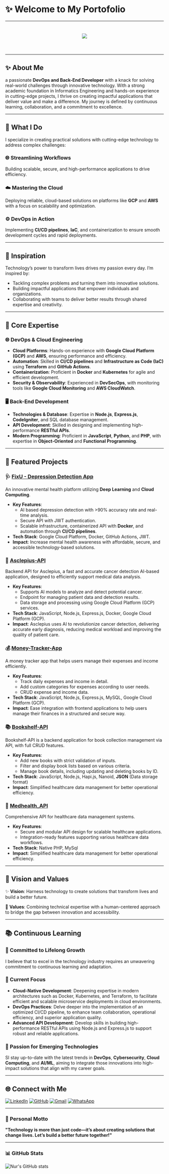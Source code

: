 # ✨ Welcome to My Portofolio

---

<h1 align="Center">
    <img src="https://readme-typing-svg.herokuapp.com?font=Fira+Code&pause=1000&color=8EB573&random=false&width=500&lines=Hi+There!+I'm+Nur+Saifuddin;" /></h1> 
<br/>

---

## ✨ About Me
a passionate **DevOps and Back-End Developer** with a knack for solving real-world challenges through innovative technology. With a strong academic foundation in Informatics Engineering and hands-on experience in cutting-edge projects, I thrive on creating impactful applications that deliver value and make a difference. My journey is defined by continuous learning, collaboration, and a commitment to excellence.

---

## 🚀 What I Do
I specialize in creating practical solutions with cutting-edge technology to address complex challenges:

### 🌐 Streamlining Workflows
Building scalable, secure, and high-performance applications to drive efficiency.

### ☁️ Mastering the Cloud
Deploying reliable, cloud-based solutions on platforms like **GCP** and **AWS** with a focus on scalability and optimization.

### ⚙️ DevOps in Action
Implementing **CI/CD pipelines**, **IaC**, and containerization to ensure smooth development cycles and rapid deployments.

---

## 🌟 Inspiration
Technology’s power to transform lives drives my passion every day. I’m inspired by:
- Tackling complex problems and turning them into innovative solutions.
- Building impactful applications that empower individuals and organizations.
- Collaborating with teams to deliver better results through shared expertise and creativity.

---

## 🚀 Core Expertise

### 🌐 DevOps & Cloud Engineering
- **Cloud Platforms**: Hands-on experience with **Google Cloud Platform (GCP)** and **AWS**, ensuring performance and efficiency.
- **Automation**: Skilled in **CI/CD pipelines** and **Infrastructure as Code (IaC)** using **Terraform** and **GitHub Actions**.
- **Containerization**: Proficient in **Docker** and **Kubernetes** for agile and efficient development.
- **Security & Observability**: Experienced in **DevSecOps**, with monitoring tools like **Google Cloud Monitoring** and **AWS CloudWatch**.

### 🖥️ Back-End Development
- **Technologies & Database**: Expertise in **Node.js**, **Express.js**, **CodeIgniter**, and SQL database management.
- **API Development**: Skilled in designing and implementing high-performance **RESTful APIs**.
- **Modern Programming**: Proficient in **JavaScript**, **Python**, and **PHP**, with expertise in **Object-Oriented** and **Functional Programming**.

---

## 🌟 Featured Projects

### 🩺 [FixU - Depression Detection App](https://github.com/7innovations)
An innovative mental health platform utilizing **Deep Learning** and **Cloud Computing**.
- **Key Features**:
  - AI based depression detection with >90% accuracy rate and real-time analysis.
  - Secure API with JWT authentication.
  - Scalable infrastructure, containerized API with **Docker**, and automation through **CI/CD pipelines**.
- **Tech Stack**: Google Cloud Platform, Docker, GitHub Actions, JWT.
- **Impact**: Increase mental health awareness with affordable, secure, and accessible technology-based solutions.

### 🏥 [Asclepius-API](https://github.com/dinDynamiX/Asclepius-API)
Backend API for Asclepius, a fast and accurate cancer detection AI-based application, designed to efficiently support medical data analysis.
- **Key Features**:
  - Supports AI models to analyze and detect potential cancer.
  - Endpoint for managing patient data and detection results.
  - Data storage and processing using Google Cloud Platform (GCP) services.
- **Tech Stack**: JavaScript, Node.js, Express.js, Docker, Google Cloud Platform (GCP).
- **Impact**: Asclepius uses AI to revolutionize cancer detection, delivering accurate early diagnosis, reducing medical workload and improving the quality of patient care.

### 💰 [Money-Tracker-App](https://github.com/dinDynamiX/Money-Tracker-App)
A money tracker app that helps users manage their expenses and income efficiently.
- **Key Features**:
  - Track daily expenses and income in detail.
  - Add custom categories for expenses according to user needs.
  - CRUD expense and income data.
- **Tech Stack**: JavaScript, Node.js, Express.js, MySQL, Google Cloud Platform (GCP).
- **Impact**: Ease integration with frontend applications to help users manage their finances in a structured and secure way.

### 📚 [Bookshelf-API](https://github.com/dinDynamiX/Bookshelf-API)
Bookshelf-API is a backend application for book collection management via API, with full CRUD features.
- **Key Features**:
  - Add new books with strict validation of inputs.
  - Filter and display book lists based on various criteria.
  - Manage book details, including updating and deleting books by ID.
- **Tech Stack**: JavaScript, Node.js, Hapi.js, Nanoid, **JSON** (Data storage format)
- **Impact**: Simplified healthcare data management for better operational efficiency.

### 🏥 [Medhealth_API](https://github.com/dinDynamiX/Medhealth_API)
Comprehensive API for healthcare data management systems.
- **Key Features**:
  - Secure and modular API design for scalable healthcare applications.
  - Integration-ready features supporting various healthcare data workflows.
- **Tech Stack**: Native PHP, MySql
- **Impact**: Simplified healthcare data management for better operational efficiency.

---

## 🔬 Vision and Values

✨ **Vision**: Harness technology to create solutions that transform lives and build a better future.

🤝 **Values**: Combining technical expertise with a human-centered approach to bridge the gap between innovation and accessibility.

---

## 📚 Continuous Learning

### 🚀 Committed to Lifelong Growth
I believe that to excel in the technology industry requires an unwavering commitment to continuous learning and adaptation.

### 📖 Current Focus
- **Cloud-Native Development**: Deepening expertise in modern architectures such as Docker, Kubernetes, and Terraform, to facilitate efficient and scalable microservice deployments in cloud environments.
- **DevOps Practices**: Delve deeper into the implementation of an optimized CI/CD pipeline, to enhance team collaboration, operational efficiency, and superior application quality.
- **Advanced API Development**: Develop skills in building high-performance RESTful APIs using Node.js and Express.js to support robust and reliable applications.

### 🌟 Passion for Emerging Technologies
SI stay up-to-date with the latest trends in **DevOps**, **Cybersecurity**, **Cloud Computing**, and **AI/ML**, aiming to integrate those innovations into high-impact solutions that align with my career goals.

---

## 🌐 Connect with Me

[![LinkedIn](https://img.shields.io/badge/LinkedIn-0077B5?logo=linkedin&logoColor=white&style=for-the-badge)](https://linkedin.com/in/nur-saifuddin)
[![GitHub](https://img.shields.io/badge/GitHub-181717?logo=github&logoColor=white&style=for-the-badge)](https://github.com/dinDynamiX)
[![Gmail](https://img.shields.io/badge/Gmail-D14836?logo=gmail&logoColor=white&style=for-the-badge)](mailto:nsaifuddin29@gmail.com)
[![WhatsApp](https://img.shields.io/badge/WhatsApp-25D366?logo=whatsapp&logoColor=white&style=for-the-badge)](https://wa.me/6281935333058)

---

### 🌟 Personal Motto
**"Technology is more than just code—it’s about creating solutions that change lives. Let’s build a better future together!"**

---

### 📊 GitHub Stats  

![Nur's GitHub stats](https://github-readme-stats.vercel.app/api?username=dinDynamiX&show_icons=true&theme=radical)  


